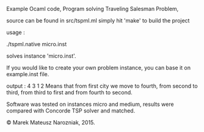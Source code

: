 Example Ocaml code,
Program solving Traveling Salesman Problem,

source can be found in src/tspml.ml
simply hit 'make' to build the project

usage :

./tspml.native micro.inst

solves instance 'micro.inst'.

If you would like to create your own problem instance,
you can base it on example.inst file.

output : 4 3 1 2
Means that from first city we move to fourth, from second to third,
from third to first and from fourth to second.

Software was tested on instances micro and medium, results were compared
with Concorde TSP solver and matched.

© Marek Mateusz Narozniak, 2015.
